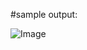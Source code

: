 #sample output:

![Image](https://github.com/user-attachments/assets/25564119-5874-4876-8c89-3cfbac12dfda)
